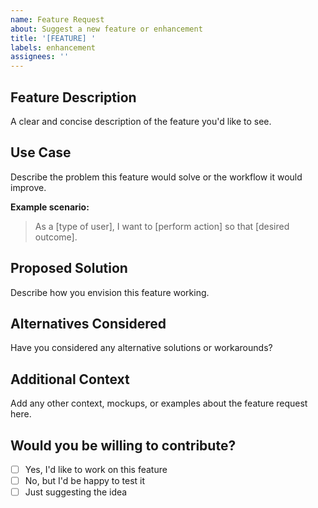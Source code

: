 ```yaml
---
name: Feature Request
about: Suggest a new feature or enhancement
title: '[FEATURE] '
labels: enhancement
assignees: ''
---
```


## Feature Description
A clear and concise description of the feature you'd like to see.

## Use Case
Describe the problem this feature would solve or the workflow it would improve.

**Example scenario:**
> As a [type of user], I want to [perform action] so that [desired outcome].

## Proposed Solution
Describe how you envision this feature working.

## Alternatives Considered
Have you considered any alternative solutions or workarounds?

## Additional Context
Add any other context, mockups, or examples about the feature request here.

## Would you be willing to contribute?
- [ ] Yes, I'd like to work on this feature
- [ ] No, but I'd be happy to test it
- [ ] Just suggesting the idea
